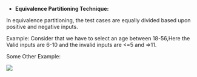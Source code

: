 ﻿- **Equivalence Partitioning Technique:**

In equivalence partitioning, the test cases are equally divided based upon positive and negative inputs.

Example: Consider that we have to select an age between 18-56,Here the Valid inputs are 6-10 and the invalid inputs are <=5 and =>11.

Some Other Example:

![](Aspose.Words.c8274664-a381-4eb4-8810-69e26eae058e.001.png)


